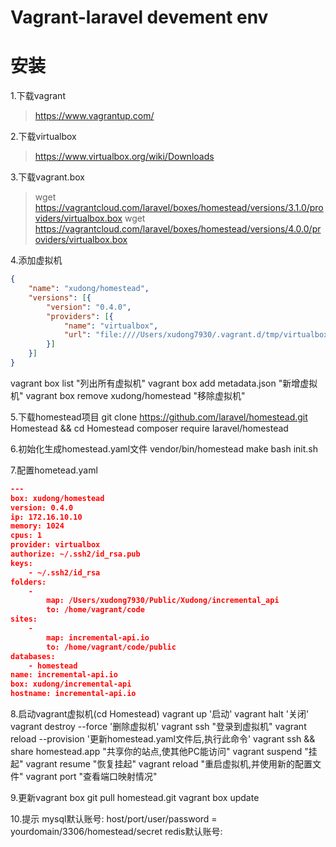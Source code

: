 Vagrant-laravel devement env
============================


# 安装
1.下载vagrant
> https://www.vagrantup.com/

2.下载virtualbox
> https://www.virtualbox.org/wiki/Downloads

3.下载vagrant.box
> wget https://vagrantcloud.com/laravel/boxes/homestead/versions/3.1.0/providers/virtualbox.box
> wget https://vagrantcloud.com/laravel/boxes/homestead/versions/4.0.0/providers/virtualbox.box

4.添加虚拟机
```json
{
    "name": "xudong/homestead",
    "versions": [{
        "version": "0.4.0",
        "providers": [{
            "name": "virtualbox",
            "url": "file:////Users/xudong7930/.vagrant.d/tmp/virtualbox.box"
        }]
    }]
}
```
vagrant box list "列出所有虚拟机"
vagrant box add metadata.json "新增虚拟机"
vagrant box remove xudong/homestead "移除虚拟机"


5.下载homestead项目
git clone https://github.com/laravel/homestead.git Homestead && cd Homestead
composer require laravel/homestead

6.初始化生成homestead.yaml文件
vendor/bin/homestead make
bash init.sh


7.配置hometead.yaml
```json
---
box: xudong/homestead
version: 0.4.0
ip: 172.16.10.10
memory: 1024
cpus: 1
provider: virtualbox
authorize: ~/.ssh2/id_rsa.pub
keys:
    - ~/.ssh2/id_rsa
folders:
    -
        map: /Users/xudong7930/Public/Xudong/incremental_api
        to: /home/vagrant/code
sites:
    -
        map: incremental-api.io
        to: /home/vagrant/code/public
databases:
    - homestead
name: incremental-api.io
box: xudong/incremental-api
hostname: incremental-api.io
```

8.启动vagrant虚拟机(cd Homestead)
vagrant up '启动'
vagrant halt '关闭'
vagrant destroy --force '删除虚拟机'
vagrant ssh "登录到虚拟机"
vagrant reload --provision '更新homestead.yaml文件后,执行此命令'
vagrant ssh && share homestead.app "共享你的站点,使其他PC能访问"
vagrant suspend "挂起"
vagrant resume "恢复挂起"
vagrant reload "重启虚拟机,并使用新的配置文件"
vagrant port "查看端口映射情况"

9.更新vagrant box
git pull homestead.git
vagrant box update

10.提示
mysql默认账号: host/port/user/password = yourdomain/3306/homestead/secret
redis默认账号:



